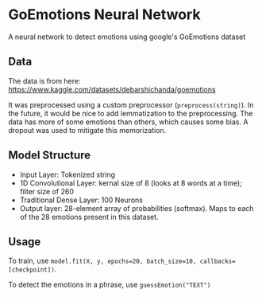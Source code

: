 # GoEmotions Neural Network
A neural network to detect emotions using google's GoEmotions dataset

## Data

The data is from here: https://www.kaggle.com/datasets/debarshichanda/goemotions

It was preprocessed using a custom preprocessor (`preprocess(string)`). In the future, it would be nice to add lemmatization to the preprocessing. The data has more of some emotions than others, which causes some bias. A dropout was used to mitigate this memorization.


## Model Structure

- Input Layer: Tokenized string
- 1D Convolutional Layer: kernal size of 8 (looks at 8 words at a time); filter size of 260
- Traditional Dense Layer: 100 Neurons
- Output layer: 28-element array of probabilities (softmax). Maps to each of the 28 emotions present in this dataset.


## Usage

To train, use `model.fit(X, y, epochs=20, batch_size=10, callbacks=[checkpoint])`.


To detect the emotions in a phrase, use `guessEmotion("TEXT")`
